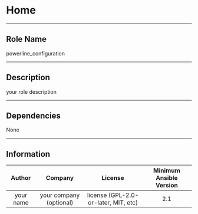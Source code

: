 



# Home
  
---
## Role Name
  
powerline_configuration  
  
---
## Description
  
your role description  
  
---
## Dependencies
  
None  
  
---
## Information
  

|Author|Company|License|Minimum Ansible Version|
| :---: | :---: | :---: | :---: |
|your name|your company (optional)|license (GPL-2.0-or-later, MIT, etc)|2.1|
